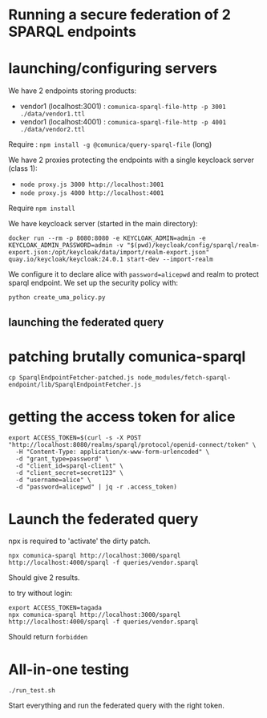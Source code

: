 # Running a secure federation of 2 SPARQL endpoints

# launching/configuring servers

We have 2 endpoints storing products:
- vendor1 (localhost:3001) : `comunica-sparql-file-http -p 3001 ./data/vendor1.ttl`
- vendor1 (localhost:4001) : `comunica-sparql-file-http -p 4001 ./data/vendor2.ttl`

Require : `npm install -g @comunica/query-sparql-file` (long)

We have 2 proxies protecting the endpoints with a single keycloack server (class 1):
- `node proxy.js 3000 http://localhost:3001`
- `node proxy.js 4000 http://localhost:4001`

Require  `npm install`

We have keycloack server (started in the main directory):
```
docker run --rm -p 8080:8080 -e KEYCLOAK_ADMIN=admin -e KEYCLOAK_ADMIN_PASSWORD=admin -v "$(pwd)/keycloak/config/sparql/realm-export.json:/opt/keycloak/data/import/realm-export.json" quay.io/keycloak/keycloak:24.0.1 start-dev --import-realm 
```

We configure it to declare alice with `password=alicepwd` and realm to protect sparql endpoint.
We set up the security policy with:
```
python create_uma_policy.py
```

## launching the federated query

# patching brutally comunica-sparql
```
cp SparqlEndpointFetcher-patched.js node_modules/fetch-sparql-endpoint/lib/SparqlEndpointFetcher.js
```

# getting the access token for alice
```
export ACCESS_TOKEN=$(curl -s -X POST "http://localhost:8080/realms/sparql/protocol/openid-connect/token" \
  -H "Content-Type: application/x-www-form-urlencoded" \
  -d "grant_type=password" \
  -d "client_id=sparql-client" \
  -d "client_secret=secret123" \
  -d "username=alice" \
  -d "password=alicepwd" | jq -r .access_token)
  ```

# Launch the federated query

npx is required to 'activate' the dirty patch.
```
npx comunica-sparql http://localhost:3000/sparql http://localhost:4000/sparql -f queries/vendor.sparql
```

Should give 2 results.

to try without login:
```
export ACCESS_TOKEN=tagada
npx comunica-sparql http://localhost:3000/sparql http://localhost:4000/sparql -f queries/vendor.sparql
```

Should return `forbidden`

# All-in-one testing

```
./run_test.sh
```

Start everything and run the federated query with the right token.
